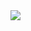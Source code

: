 <img src="https://capsule-render.vercel.app/api?type=slice&color=50BCDF&height=300&section=header&text=Welcome&fontSize=90&fontcolor=#FFFFFF&animation=fadeIn" />
